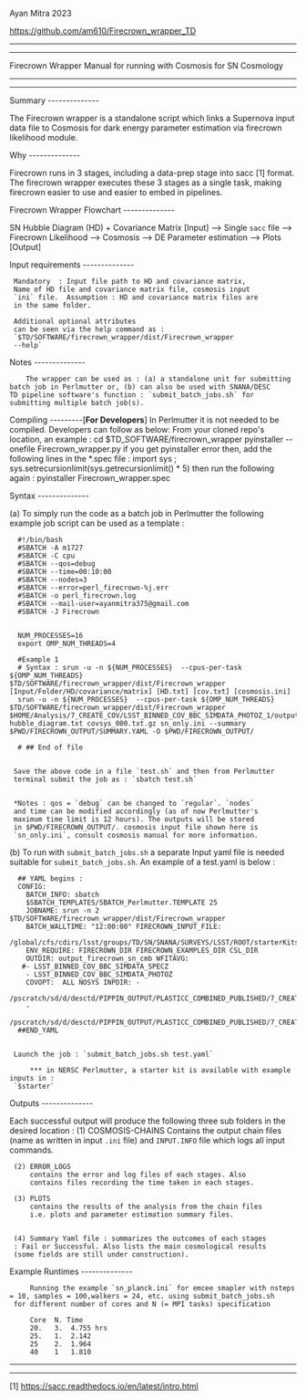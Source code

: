 Ayan Mitra 2023

https://github.com/am610/Firecrown_wrapper_TD
********************************************************************
********************************************************************

Firecrown Wrapper Manual for running with Cosmosis for SN Cosmology

********************************************************************
********************************************************************


Summary --------------

The Firecrown wrapper is a standalone script which links a Supernova input
data file to Cosmosis for dark energy parameter estimation via firecrown
likelihood module.

Why --------------

Firecrown runs in 3 stages, including a data-prep stage into sacc [1] format.
The firecrown wrapper executes these 3 stages as a single task, making
firecrown easier to use and easier to embed in pipelines.

Firecrown Wrapper Flowchart --------------

 SN Hubble Diagram (HD) + Covariance Matrix [Input]
 --> Single `sacc` file
     --> Firecrown Likelihood
          --> Cosmosis
	       --> DE Parameter estimation
	           --> Plots [Output]


Input requirements --------------

	 Mandatory  : Input file path to HD and covariance matrix,
	 Name of HD file and covariance matrix file, cosmosis input
	 `ini` file.  Assumption : HD and covariance matrix files are
	 in the same folder.

	 Additional optional attributes
	 can be seen via the help command as : 
	 `$TD/SOFTWARE/firecrown_wrapper/dist/Firecrown_wrapper
	 --help`

   
Notes --------------

        The wrapper can be used as : (a) a standalone unit for submitting
	batch job in Perlmutter or, (b) can also be used with SNANA/DESC
	TD pipeline software's function : `submit_batch_jobs.sh` for
	submitting multiple batch job(s).

Compiling ---------[**For Developers**]
In Perlmutter it is not needed to be compiled. Developers can follow as below:
From your cloned repo's location, an example : 
          cd $TD_SOFTWARE/firecrown_wrapper
	  pyinstaller --onefile Firecrown_wrapper.py
	 if you get pyinstaller error then,
	 add the following lines in the *.spec file :
	  import sys ;
	  sys.setrecursionlimit(sys.getrecursionlimit() * 5)
	 then run the following again : 
	  pyinstaller  Firecrown_wrapper.spec

Syntax --------------

(a) To simply run the code as a batch job in Perlmutter the
	 following example job script can be used as a template :

	  #!/bin/bash
	  #SBATCH -A m1727
	  #SBATCH -C cpu
	  #SBATCH --qos=debug
	  #SBATCH --time=00:10:00
	  #SBATCH --nodes=3
	  #SBATCH --error=perl_firecrown-%j.err
	  #SBATCH -o perl_firecrown.log
	  #SBATCH --mail-user=ayanmitra375@gmail.com
	  #SBATCH -J Firecrown


	  NUM_PROCESSES=16
	  export OMP_NUM_THREADS=4

	  #Example 1
	  # Syntax : srun -u -n ${NUM_PROCESSES}  --cpus-per-task ${OMP_NUM_THREADS} $TD/SOFTWARE/firecrown_wrapper/dist/Firecrown_wrapper [Input/Folder/HD/covariance/matrix] [HD.txt] [cov.txt] [cosmosis.ini]
	  srun -u -n ${NUM_PROCESSES}  --cpus-per-task ${OMP_NUM_THREADS} $TD/SOFTWARE/firecrown_wrapper/dist/Firecrown_wrapper $HOME/Analysis/7_CREATE_COV/LSST_BINNED_COV_BBC_SIMDATA_PHOTOZ_1/output hubble_diagram.txt covsys_000.txt.gz sn_only.ini --summary $PWD/FIRECROWN_OUTPUT/SUMMARY.YAML -O $PWD/FIRECROWN_OUTPUT/

	  # ## End of file


	 Save the above code in a file `test.sh` and then from Perlmutter
	 terminal submit the job as : `sbatch test.sh`


	 *Notes : qos = `debug` can be changed to `regular`. `nodes`
	 and time can be modified accordingly (as of now Perlmutter's
	 maximum time limit is 12 hours). The outputs will be stored
	 in $PWD/FIRECROWN_OUTPUT/. cosmosis input file shown here is
	 `sn_only.ini`, consult cosmosis manual for more information.


(b) To run with `submit_batch_jobs.sh` a separate Input yaml
	 file is needed suitable for `submit_batch_jobs.sh`. An example
	 of a test.yaml is below :


	  ## YAML begins :
	  CONFIG:
	    BATCH_INFO: sbatch
	    $SBATCH_TEMPLATES/SBATCH_Perlmutter.TEMPLATE 25
	    JOBNAME: srun -n 2 $TD/SOFTWARE/firecrown_wrapper/dist/Firecrown_wrapper
	    BATCH_WALLTIME: "12:00:00" FIRECROWN_INPUT_FILE:
	    /global/cfs/cdirs/lsst/groups/TD/SN/SNANA/SURVEYS/LSST/ROOT/starterKits/firecrown+submit_batch_jobs/Cosmosis_Input_Scripts/sn_planck.ini
	    ENV_REQUIRE: FIRECROWN_DIR FIRECROWN_EXAMPLES_DIR CSL_DIR
	    OUTDIR: output_firecrown_sn_cmb WFITAVG:
	   #- LSST_BINNED_COV_BBC_SIMDATA_SPECZ
	    - LSST_BINNED_COV_BBC_SIMDATA_PHOTOZ
	    COVOPT:  ALL NOSYS INPDIR: -
	    /pscratch/sd/d/desctd/PIPPIN_OUTPUT/PLASTICC_COMBINED_PUBLISHED/7_CREATE_COV/LSST_BINNED_COV_BBC_SIMDATA_PHOTOZ_1/output
	    -
	    /pscratch/sd/d/desctd/PIPPIN_OUTPUT/PLASTICC_COMBINED_PUBLISHED/7_CREATE_COV/LSST_BINNED_COV_BBC_SIMDATA_PHOTOZ_2/output
	  ##END_YAML


	 Launch the job : `submit_batch_jobs.sh test.yaml`

         *** in NERSC Perlmutter, a starter kit is available with example inputs in :
	 `$starter`


Outputs --------------

Each successful output will produce the following three
	 sub folders in the desired location :
	 (1) COSMOSIS-CHAINS
	     Contains the output chain files (name as written in input
	     `.ini` file) and `INPUT.INFO` file which logs all input
	     commands.

	 (2) ERROR_LOGS
	     contains the error and log files of each stages. Also
	     contains files recording the time taken in each stages.

	 (3) PLOTS
	     contains the results of the analysis from the chain files
	     i.e. plots and parameter estimation summary files.


	 (4) Summary Yaml file : summarizes the outcomes of each stages
	 : Fail or Successful. Also lists the main cosmological results
	 (some fields are still under construction).


Example Runtimes --------------

         Running the example `sn_planck.ini` for emcee smapler with nsteps = 10, samples = 100,walkers = 24, etc. using submit_batch_jobs.sh
	 for different number of cores and N (= MPI tasks) specification
	 
         Core  N. Time
         20.   3.  4.755 hrs
         25.   1.  2.142
         25    2.  1.964 
         40    1   1.810
	 
********************************************************************
********************************************************************


[1] https://sacc.readthedocs.io/en/latest/intro.html
